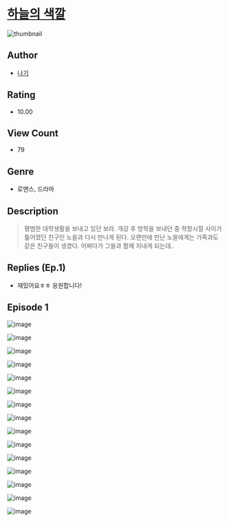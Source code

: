 # [하늘의 색깔](https://comic.naver.com/challenge/list?titleId=811289)
![thumbnail](https://image-comic.pstatic.net/user_contents_data/challenge_comic/2023/05/25/367271/upload_3834315041997873458_480x623.jpeg)

## Author
- [나기](https://comic.naver.com/artistTitle?id=367271)

## Rating
- 10.00

## View Count
- 79

## Genre
- 로맨스, 드라마

## Description
> 평범한 대학생활을 보내고 있던 보라. 개강 후 방학을 보내던 중 학창시절 사이가 틀어졌던 친구인 노을과 다시 만나게 된다. 오랜만에 만난 노을에게는 가족과도 같은 친구들이 생겼다. 어쩌다가 그들과 함께 지내게 되는데..

## Replies (Ep.1)
- 재밌어요ㅎㅎ 응원합니다!

## Episode 1
![image](https://image-comic.pstatic.net/user_contents_data/challenge_comic/2023/05/25/367271/upload_3690760604901978981.jpeg)

![image](https://image-comic.pstatic.net/user_contents_data/challenge_comic/2023/05/25/367271/upload_4122312510763579704.jpeg)

![image](https://image-comic.pstatic.net/user_contents_data/challenge_comic/2023/05/25/367271/upload_4122591799467324728.jpeg)

![image](https://image-comic.pstatic.net/user_contents_data/challenge_comic/2023/05/25/367271/upload_3847593830991082803.jpeg)

![image](https://image-comic.pstatic.net/user_contents_data/challenge_comic/2023/05/25/367271/upload_3473736994095981110.jpeg)

![image](https://image-comic.pstatic.net/user_contents_data/challenge_comic/2023/05/25/367271/upload_7305177666992484451.jpeg)

![image](https://image-comic.pstatic.net/user_contents_data/challenge_comic/2023/05/25/367271/upload_3702299958685479216.jpeg)

![image](https://image-comic.pstatic.net/user_contents_data/challenge_comic/2023/05/25/367271/upload_7233456325963953250.jpeg)

![image](https://image-comic.pstatic.net/user_contents_data/challenge_comic/2023/05/25/367271/upload_3691040976025118305.jpeg)

![image](https://image-comic.pstatic.net/user_contents_data/challenge_comic/2023/05/25/367271/upload_3978756986843313717.jpeg)

![image](https://image-comic.pstatic.net/user_contents_data/challenge_comic/2023/05/25/367271/upload_3774355576283488567.jpeg)

![image](https://image-comic.pstatic.net/user_contents_data/challenge_comic/2023/05/25/367271/upload_3835151745365194808.jpeg)

![image](https://image-comic.pstatic.net/user_contents_data/challenge_comic/2023/05/25/367271/upload_3630517255453159729.jpeg)

![image](https://image-comic.pstatic.net/user_contents_data/challenge_comic/2023/05/25/367271/upload_3545565700602028388.jpeg)

![image](https://image-comic.pstatic.net/user_contents_data/challenge_comic/2023/05/25/367271/upload_3617062523090645092.jpeg)
